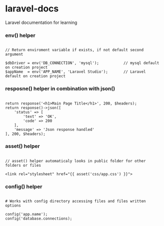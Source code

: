 # laravel-docs
Laravel documentation for learning  

### env() helper  
  
```

// Return enviroment variable if exists, if not default second argument

$dbDriver = env('DB_CONNECTION', 'mysql');           // mysql default on creation project
$appName  = env('APP_NAME', 'Laravel Studio');       // Laravel default on creation project

```  
  
  
### resposne() helper in combination with json()  
  
```

return response('<h1>Main Page Title</h1>', 200, $headers);
return response()->json([
    'status' => [
        'text' => 'OK',
        'code' => 200
    ],
    'message' => 'Json response handled'
], 200, $headers);

```  


### asset() helper  
  
```

// asset() helper automaticaly looks in public folder for other folders or files

<link rel="stylesheet" href="{{ asset('css/app.css') }}">

```  
  

### config() helper  

```

# Works with config directory accessing files and files written options 

config('app.name');
config('database.connections);

```

